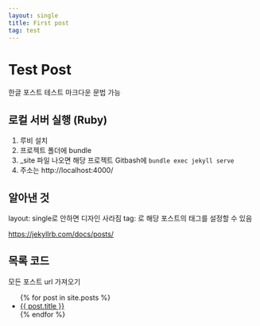 ```yaml
---
layout: single
title: First post
tag: test
---
```


# Test Post

한글 포스트 테스트
마크다운 문법 가능

## 로컬 서버 실행 (Ruby)
1. 루비 설치
2. 프로젝트 폴더에 bundle 
3. _site 파일 나오면 해당 프로젝트 Gitbash에 ```bundle exec jekyll serve```
4. 주소는 http://localhost:4000/

## 알아낸 것

layout: single로 안하면 디자인 사라짐
tag: 로 해당 포스트의 태그를 설정할 수 있음

https://jekyllrb.com/docs/posts/

## 목록 코드

모든 포스트 url 가져오기
<ul>
  {% for post in site.posts %}
    <li>
      <a href="{{ post.url }}">{{ post.title }}</a>
    </li>
  {% endfor %}
</ul>